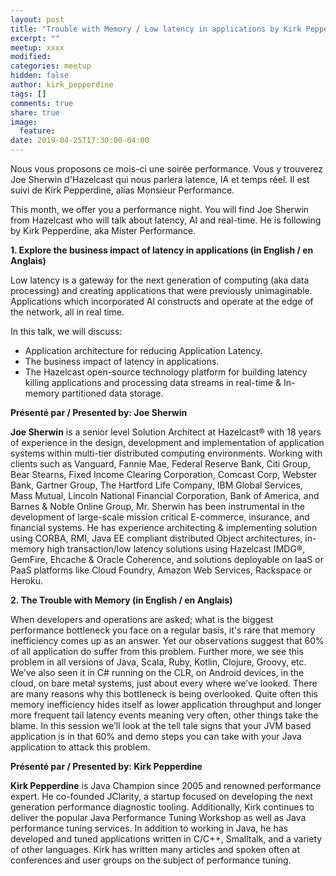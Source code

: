 ```yaml
---
layout: post
title: "Trouble with Memory / Low latency in applications by Kirk Pepperdine and Joe Sherwin"
excerpt: ""
meetup: xxxx
modified:
categories: meetup
hidden: false
author: kirk_pepperdine
tags: []
comments: true
share: true
image:
  feature:
date: 2019-04-25T17:30:00-04:00
---
```

Nous vous proposons ce mois-ci une soirée performance. 
Vous y trouverez Joe Sherwin d'Hazelcast qui nous parlera latence, IA et temps réel.
Il est suivi de Kirk Pepperdine, alias Monsieur Performance.

This month, we offer you a performance night. 
You will find Joe Sherwin from Hazelcast who will talk about latency, AI and real-time. 
He is following by Kirk Pepperdine, aka Mister Performance.

__1. Explore the business impact of latency in applications (in English / en Anglais)__

Low latency is a gateway for the next generation of computing (aka data processing) and creating applications that were previously unimaginable. 
Applications which incorporated AI constructs and operate at the edge of the network, all in real time. 

In this talk, we will discuss:
* Application architecture for reducing Application Latency. 
* The business impact of latency in applications.  
* The Hazelcast open-source technology platform for building latency killing applications and processing data streams in real-time & In-memory partitioned data storage. 

__Présenté par / Presented by: Joe Sherwin__

**Joe Sherwin** is a senior level Solution Architect at Hazelcast® with 18 years of experience in the design, development and implementation of application systems within multi-tier distributed computing environments. Working with clients such as Vanguard, Fannie Mae, Federal Reserve Bank, Citi Group, Bear Stearns, Fixed Income Clearing Corporation, Comcast Corp, Webster Bank, Gartner Group, The Hartford Life Company, IBM Global Services, Mass Mutual, Lincoln National Financial Corporation, Bank of America, and Barnes & Noble Online Group, Mr. Sherwin has been instrumental in the development of large-scale mission critical E-commerce, insurance, and financial systems. He has experience architecting & implementing solution using CORBA, RMI, Java EE compliant distributed Object architectures, in-memory high transaction/low latency solutions using Hazelcast IMDG®, GemFire, Ehcache & Oracle Coherence, and solutions deployable on IaaS or PaaS platforms like Cloud Foundry, Amazon Web Services, Rackspace or Heroku.

__2. The Trouble with Memory (in English / en Anglais)__

When developers and operations are asked; what is the biggest performance bottleneck you face on a regular basis, it's rare 
that memory inefficiency comes up as an answer. Yet our observations suggest that 60% of all application do suffer from 
this problem. Further more, we see this problem in all versions of Java, Scala, Ruby, Kotlin, Clojure, Groovy, etc. 
We’ve also seen it in C# running on the CLR, on Android devices, in the cloud, on bare metal systems, just about every where we’ve looked. 
There are many reasons why this bottleneck is being overlooked. 
Quite often this memory inefficiency hides itself as lower application throughput and longer more frequent tail latency events meaning very often, other things take the blame. 
In this session we’ll look at the tell tale signs that your JVM based application is in that 60% and demo steps you can take with your Java application to attack this problem.

__Présenté par / Presented by: Kirk Pepperdine__

**Kirk Pepperdine** is Java Champion since 2005 and renowned performance expert. 
He co-founded JClarity, a startup focused on developing the next generation performance diagnostic tooling. 
Additionally, Kirk continues to deliver the popular Java Performance Tuning Workshop as well as Java performance tuning services. 
In addition to working in Java, he has developed and tuned applications written in C/C++, Smalltalk, and a variety of other languages. 
Kirk has written many articles and spoken often at conferences and user groups on the subject of performance tuning.
